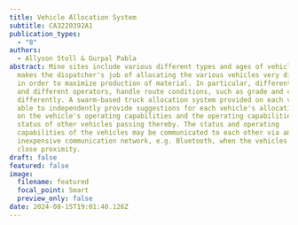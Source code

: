 ```yaml
---
title: Vehicle Allocation System
subtitle: CA3220392A1
publication_types:
  - "8"
authors:
  - Allyson Stoll & Gurpal Pabla
abstract: Mine sites include various different types and ages of vehicles, which
  makes the dispatcher's job of allocating the various vehicles very difficult
  in order to maximize production of material. In particular, different vehicles
  and different operators, handle route conditions, such as grade and curvature,
  differently. A swarm-based truck allocation system provided on each vehicle is
  able to independently provide suggestions for each vehicle's allocation based
  on the vehicle's operating capabilities and the operating capabilities and
  status of other vehicles passing thereby. The status and operating
  capabilities of the vehicles may be communicated to each other via an
  inexpensive communication network, e.g. Bluetooth, when the vehicles are in
  close proximity.
draft: false
featured: false
image:
  filename: featured
  focal_point: Smart
  preview_only: false
date: 2024-08-15T19:01:40.126Z
---
```

